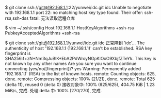 $ git clone ssh://git@192.168.1.1:22/yunwei/idc.git idc
 Unable to negotiate with 192.168.1.1 port 22: no matching host key type found. 
 Their offer: ssh-rsa,ssh-dss
 fatal: 无法读取远程仓库
 
$ vim ~/.ssh/config
Host 192.168.1.1
	 HostKeyAlgorithms +ssh-rsa
	 PubkeyAcceptedAlgorithms +ssh-rsa

$ git clone ssh://git@192.168.1.1/yunwei/idc.git idc
正克隆到 'idc'...
The authenticity of host '192.168.1.1 (192.168.1.1)' can't be established.
RSA key fingerprint is SHA256:f+zN+Nm3qJuBlK+EbA2PdWroyNGpKlOxO9XbjfZTeYk.
This key is not known by any other names
Are you sure you want to continue connecting (yes/no/[fingerprint])? yes
Warning: Permanently added '192.168.1.1' (RSA) to the list of known hosts.
remote: Counting objects: 625, done.
remote: Compressing objects: 100% (21/21), done.
remote: Total 625 (delta 11), reused 0 (delta 0)
接收对象中: 100% (625/625), 404.75 KiB | 1.23 MiB/s, 完成.
处理 delta 中: 100% (270/270), 完成.
